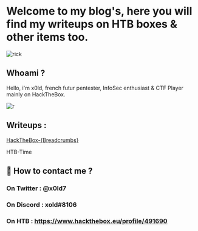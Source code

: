 # Welcome to my blog's, here you will find my writeups on HTB boxes & other items too.

![rick](https://64.media.tumblr.com/51015ec638a516f7f7d353ca198a5091/tumblr_pdbo9wBAe11xd0gvgo1_1280.gif)

## Whoami ? 

Hello, i'm x0ld, french futur pentester, InfoSec enthusiast & CTF Player mainly on HackTheBox.

![r](https://cdn.discordapp.com/attachments/519930659620257797/832739076687134800/68747470733a2f2f692e696d6775722e636f6d2f344d37495777502e676966.gif)

## Writeups :

<a href="ctf/htb-breadcrumbs">HackTheBox-{Breadcrumbs}</a>

HTB-Time

## 📝 How to contact me ? 

### On Twitter : @x0ld7
### On Discord : xold#8106
### On HTB : https://www.hackthebox.eu/profile/491690



